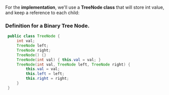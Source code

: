 For the **implementation**, we'll use a **TreeNode class** that will store int value, and keep a reference to each child:

### Definition for a Binary Tree Node.
```java
 public class TreeNode {
     int val;
     TreeNode left;
     TreeNode right;
     TreeNode() {}
     TreeNode(int val) { this.val = val; }
     TreeNode(int val, TreeNode left, TreeNode right) {
         this.val = val;
         this.left = left;
         this.right = right;
     }
 }
 ```
